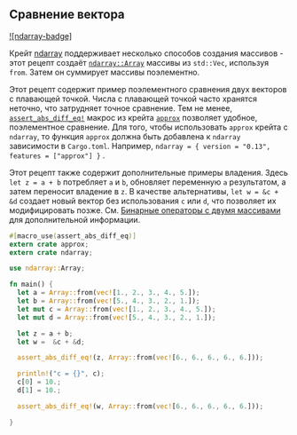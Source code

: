 ## Сравнение вектора

[![ndarray-badge]](https://docs.rs/crate/ndarray/*)

Крейт [ndarray](https://docs.rs/crate/ndarray/*) поддерживает несколько способов создания массивов - этот рецепт создаёт [`ndarray::Array`](https://docs.rs/ndarray/*/ndarray/struct.ArrayBase.html) массивы из `std::Vec`, используя `from`. Затем он суммирует массивы поэлементно.

Этот рецепт содержит пример поэлементного сравнения двух векторов с плавающей точкой. Числа с плавающей точкой часто хранятся неточно, что затрудняет точное сравнение. Тем не менее, [`assert_abs_diff_eq!`](https://docs.rs/approx/*/approx/macro.assert_abs_diff_eq.html) макрос из крейта [`approx`](https://docs.rs/approx/*/approx/index.html) позволяет удобное, поэлементное сравнение. Для того, чтобы использовать `approx` крейта с `ndarray`, то функция `approx` должна быть добавлена к `ndarray` зависимости в `Cargo.toml`. Например, `ndarray = { version = "0.13", features = ["approx"] }` .

Этот рецепт также содержит дополнительные примеры владения. Здесь `let z = a + b` потребляет `a` и `b`, обновляет переменную `a` результатом, а затем переносит владение в `z`. В качестве альтернативы, `let w = &c + &d` создает новый вектор без использования `c` или `d`, что позволяет их модифицировать позже. См. [Бинарные операторы с двумя массивами](https://docs.rs/ndarray/*/ndarray/struct.ArrayBase.html#binary-operators-with-two-arrays) для дополнительной информации.

```rust
#[macro_use(assert_abs_diff_eq)]
extern crate approx;
extern crate ndarray;

use ndarray::Array;

fn main() {
  let a = Array::from(vec![1., 2., 3., 4., 5.]);
  let b = Array::from(vec![5., 4., 3., 2., 1.]);
  let mut c = Array::from(vec![1., 2., 3., 4., 5.]);
  let mut d = Array::from(vec![5., 4., 3., 2., 1.]);

  let z = a + b;
  let w =  &c + &d;

  assert_abs_diff_eq!(z, Array::from(vec![6., 6., 6., 6., 6.]));

  println!("c = {}", c);
  c[0] = 10.;
  d[1] = 10.;

  assert_abs_diff_eq!(w, Array::from(vec![6., 6., 6., 6., 6.]));

}
```

